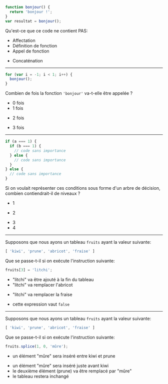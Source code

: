 ```js
function bonjour() {
  return 'bonjour !';
}
var resultat = bonjour();
```

Qu'est-ce que ce code ne contient PAS:

- Affectation
- Définition de fonction
- Appel de fonction
* Concaténation

---

```js
for (var i = -1; i < 1; i++) {
  bonjour();
}
```

Combien de fois la fonction `'bonjour'` va-t-elle être appelée ?

- 0 fois
- 1 fois
* 2 fois
- 3 fois

---

```js
if (a === 1) {
  if (b === 1) {
    // code sans importance
  } else {
    // code sans importance
  }
} else {
  // code sans importance
}
```

Si on voulait représenter ces conditions sous forme d'un arbre de décision, combien contiendrait-il de niveaux ?

- 1
* 2
- 3
- 4

---

Supposons que nous ayons un tableau `fruits` ayant la valeur suivante:

```js
[ 'kiwi', 'prune', 'abricot', 'fraise' ]
```

Que se passe-t-il si on exécute l'instruction suivante:

```js
fruits[3] = 'litchi';
```

- "litchi" va être ajouté à la fin du tableau
- "litchi" va remplacer l'abricot
* "litchi" va remplacer la fraise
- cette expression vaut `false`

---

Supposons que nous ayons un tableau `fruits` ayant la valeur suivante:

```js
[ 'kiwi', 'prune', 'abricot', 'fraise' ]
```

Que se passe-t-il si on exécute l'instruction suivante:

```js
fruits.splice(1, 0, 'mûre');
```

* un élément "mûre" sera inséré entre kiwi et prune
- un élément "mûre" sera inséré juste avant kiwi
- le deuxième élément (prune) va être remplacé par "mûre"
- le tableau restera inchangé
